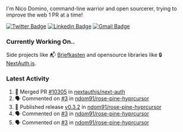 
I'm Nico Domino, command-line warrior and open sourcerer, trying to improve the web 1 PR at a time!

[![Twitter Badge](https://img.shields.io/badge/-@ndom91-1ca0f1?style=flat-square&labelColor=1ca0f1&logo=twitter&logoColor=white&link=https://twitter.com/ndom91)](https://twitter.com/ndom91) [![Linkedin Badge](https://img.shields.io/badge/-ndom91-blue?style=flat-square&logo=Linkedin&logoColor=white&link=https://www.linkedin.com/in/ndom91/)](https://www.linkedin.com/in/ndom91/) [![Gmail Badge](https://img.shields.io/badge/-yo@ndo.dev-c14438?style=flat-square&logo=mail.ru&logoColor=white&link=mailto:yo@ndo.dev)](mailto:yo@ndo.dev)

### Currently Working On..

Side projects like 📬 [Briefkasten](https://briefkastenhq.com) and opensource libraries like 🔒 [NextAuth.js](https://github.com/nextauthjs/next-auth).

<!--START_SECTION_PROFILE_VIEWS:readme-info-->
<!--END_SECTION_PROFILE_VIEWS:readme-info-->

<!--START_SECTION_DAILY_COMMIT:readme-info-->
<!--END_SECTION_DAILY_COMMIT:readme-info-->

<!--START_SECTION_WEEKLY_COMMIT:readme-info-->
<!--END_SECTION_WEEKLY_COMMIT:readme-info-->

### Latest Activity

<!--START_SECTION:activity-->
1. 🎉 Merged PR [#10305](https://github.com/nextauthjs/next-auth/pull/10305) in [nextauthjs/next-auth](https://github.com/nextauthjs/next-auth)
2. 🗣 Commented on [#3](https://github.com/ndom91/rose-pine-hyprcursor/issues/3#issuecomment-2016884638) in [ndom91/rose-pine-hyprcursor](https://github.com/ndom91/rose-pine-hyprcursor)
3. 🚀 Published release [v0.3.2](https://github.com/ndom91/rose-pine-hyprcursor/releases/tag/v0.3.2) in [ndom91/rose-pine-hyprcursor](https://github.com/ndom91/rose-pine-hyprcursor)
4. 🗣 Commented on [#3](https://github.com/ndom91/rose-pine-hyprcursor/issues/3#issuecomment-2016876519) in [ndom91/rose-pine-hyprcursor](https://github.com/ndom91/rose-pine-hyprcursor)
5. 🗣 Commented on [#3](https://github.com/ndom91/rose-pine-hyprcursor/issues/3#issuecomment-2016721391) in [ndom91/rose-pine-hyprcursor](https://github.com/ndom91/rose-pine-hyprcursor)
<!--END_SECTION:activity-->
